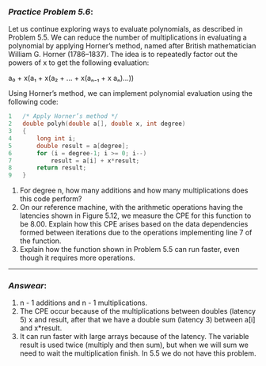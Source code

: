 ### ***Practice Problem 5.6***:
Let us continue exploring ways to evaluate polynomials, as described in Problem 5.5. We can reduce the number of multiplications in evaluating a polynomial by applying Horner’s method, named after British mathematician William G. Horner (1786–1837). The idea is to repeatedly factor out the powers of x to get the following evaluation:  

a₀ + x(a₁ + x(a₂ + ... + x(aₙ₋₁ + x aₙ)...))  

Using Horner’s method, we can implement polynomial evaluation using the following code:  

```C
1   /* Apply Horner’s method */
2   double polyh(double a[], double x, int degree)
3   {
4       long int i;
5       double result = a[degree];
6       for (i = degree-1; i >= 0; i--)
7           result = a[i] + x*result;
8       return result;
9   } 
```  

1. For degree n, how many additions and how many multiplications does this code perform?
2. On our reference machine, with the arithmetic operations having the latencies shown in Figure 5.12, we measure the CPE for this function to be 8.00. Explain how this CPE arises based on the data dependencies formed between iterations due to the operations implementing line 7 of the function.
3. Explain how the function shown in Problem 5.5 can run faster, even though it requires more operations.

---  

### ***Answear***: 
1. n - 1 additions and n - 1 multiplications.
2. The CPE occur because of the multiplications between doubles (latency 5) x and result, after that we have a double sum (latency 3) between a[i] and x*result.
3. It can run faster with large arrays because of the latency. The variable result is used twice (multiply and then sum), but when we will sum we need to wait the multiplication finish. In 5.5 we do not have this problem. 
